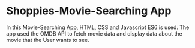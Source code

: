 # Shoppies-Movie-Searching App

In this Movie-Searching App, HTML, CSS and Javascript ES6 is used. The app used the OMDB API to fetch movie data and display data about the movie that the User wants to see.


